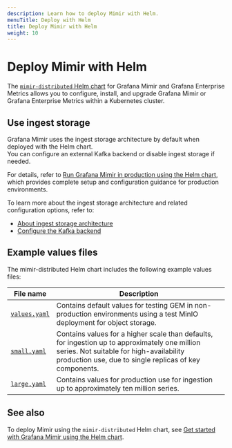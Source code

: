 ```yaml
---
description: Learn how to deploy Mimir with Helm.
menuTitle: Deploy with Helm
title: Deploy Mimir with Helm
weight: 10
---
```


# Deploy Mimir with Helm

The [`mimir-distributed` Helm chart](https://github.com/grafana/mimir/blob/main/operations/helm/charts/mimir-distributed/) for Grafana Mimir and Grafana Enterprise Metrics allows you to configure, install, and upgrade Grafana Mimir or Grafana Enterprise Metrics within a Kubernetes cluster.

## Use ingest storage

Grafana Mimir uses the ingest storage architecture by default when deployed with the Helm chart.  
You can configure an external Kafka backend or disable ingest storage if needed.

For details, refer to [Run Grafana Mimir in production using the Helm chart](https://grafana.com/docs/helm-charts/mimir-distributed/latest/run-production-environment-with-helm/), which provides complete setup and configuration guidance for production environments.

To learn more about the ingest storage architecture and related configuration options, refer to:

- [About ingest storage architecture](https://grafana.com/docs/mimir/<MIMIR_VERSION>/get-started/about-grafana-mimir-architecture/about-ingest-storage-architecture/)
- [Configure the Kafka backend](https://grafana.com/docs/mimir/<MIMIR_VERSION>/configure/configure-kafka-backend/)

## Example values files

The mimir-distributed Helm chart includes the following example values files:

| File name                                                                                                        | Description                                                                                                                                                                                          |
| ---------------------------------------------------------------------------------------------------------------- | ---------------------------------------------------------------------------------------------------------------------------------------------------------------------------------------------------- |
| [`values.yaml`](https://github.com/grafana/mimir/blob/main/operations/helm/charts/mimir-distributed/values.yaml) | Contains default values for testing GEM in non-production environments using a test MinIO deployment for object storage.                                                                             |
| [`small.yaml`](https://github.com/grafana/mimir/tree/main/operations/helm/charts/mimir-distributed/small.yaml)   | Contains values for a higher scale than defaults, for ingestion up to approximately one million series. Not suitable for high-availability production use, due to single replicas of key components. |
| [`large.yaml`](https://github.com/grafana/mimir/tree/main/operations/helm/charts/mimir-distributed/large.yaml)   | Contains values for production use for ingestion up to approximately ten million series.                                                                                                             |

## See also

To deploy Mimir using the `mimir-distributed` Helm chart, see [Get started with Grafana Mimir using the Helm chart](/docs/helm-charts/mimir-distributed/latest/get-started-helm-charts/).
